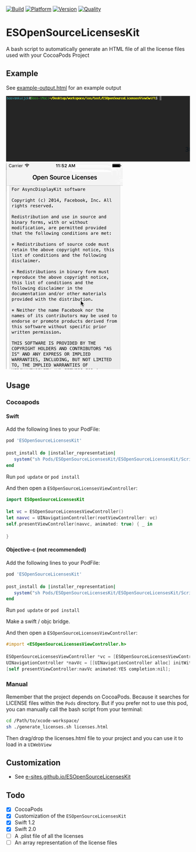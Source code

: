 [![Build](https://travis-ci.org/e-sites/ESOpenSourceLicensesKit.svg)](https://travis-ci.org/e-sites/ESOpenSourceLicensesKit)
[![Platform](https://cocoapod-badges.herokuapp.com/p/ESOpenSourceLicensesKit/badge.png)](http://cocoadocs.org/docsets/ESOpenSourceLicensesKit)
[![Version](https://cocoapod-badges.herokuapp.com/v/ESOpenSourceLicensesKit/badge.png)](http://cocoadocs.org/docsets/ESOpenSourceLicensesKit)
[![Quality](https://apps.e-sites.nl/cocoapodsquality/ESOpenSourceLicensesKit/badge.svg?001)](https://cocoapods.org/pods/ESOpenSourceLicensesKit/quality)

# ESOpenSourceLicensesKit
A bash script to automatically generate an HTML file of all the license files used with your CocoaPods Project

## Example

See [example-output.html](http://htmlpreview.github.io/?https://github.com/e-sites/ESOpenSourceLicensesKit/blob/master/Example/example-output.html) for an example output

![](Assets/pod-update.gif) ![](Assets/example.gif) 

## Usage

### Cocoapods

#### Swift
Add the following lines to your PodFile:

```ruby
pod 'ESOpenSourceLicensesKit'

post_install do |installer_representation|
   system("sh Pods/ESOpenSourceLicensesKit/ESOpenSourceLicensesKit/Scripts/generate_licenses.sh")
end
```
Run `pod update` or `pod install`

And then open a `ESOpenSourceLicensesViewController`:

```swift
import ESOpenSourceLicensesKit
        
let vc = ESOpenSourceLicensesViewController()
let navvc = UINavigationController(rootViewController: vc)
self.presentViewController(navvc, animated: true) { _ in
    
}
```

#### Objective-c (not recommended)
Add the following lines to your PodFile:

```ruby
pod 'ESOpenSourceLicensesKit'

post_install do |installer_representation|
   system("sh Pods/ESOpenSourceLicensesKit/ESOpenSourceLicensesKit/Scripts/generate_licenses.sh")
end
```

Run `pod update` or `pod install`

Make a swift / objc bridge.

And then open a `ESOpenSourceLicensesViewController`:

```objective-c
#import <ESOpenSourceLicensesViewController.h>

ESOpenSourceLicensesViewController *vc = [ESOpenSourceLicensesViewController new];
UINavigationController *navVc = [[UINavigationController alloc] initWithRootViewController:vc];
[self presentViewController:navVc animated:YES completion:nil];
```


### Manual 
Remember that the project depends on CocoaPods. Because it searches for LICENSE files within the `Pods` directory.
But if you prefer not to use this pod, you can manually call the bash script from your terminal:

```bash
cd /Path/to/xcode-workspace/
sh ./generate_licenses.sh licenses.html
```

Then drag/drop the licenses.html file to your project and you can use it to load in a `UIWebView`

## Customization
- See [e-sites.github.io/ESOpenSourceLicensesKit](http://e-sites.github.io/ESOpenSourceLicensesKit/Classes.html)


## Todo

- [x] CocoaPods
- [x] Customization of the `ESOpenSourceLicensesKit`
- [x] Swift 1.2
- [x] Swift 2.0
- [ ] A .plist file of all the licenses
- [ ] An array representation of the license files
